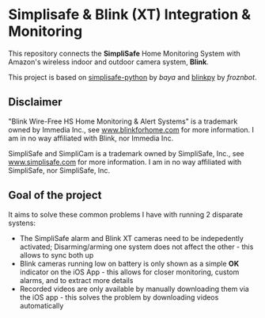 # Simplisafe & Blink (XT) Integration & Monitoring
This repository connects the **SimpliSafe** Home Monitoring System with Amazon's wireless indoor and outdoor camera system, **Blink**.

This project is based on [simplisafe-python](https://github.com/bachya/simplisafe-python) by *baya* and [blinkpy](https://github.com/fronzbot/blinkpy) by *froznbot*.

## Disclaimer
"Blink Wire-Free HS Home Monitoring & Alert Systems" is a trademark owned by Immedia Inc., see www.blinkforhome.com for more information. I am in no way affiliated with Blink, nor Immedia Inc.

SimpliSafe and SimpliCam is a trademark owned by SimpliSafe, Inc., see www.simplisafe.com for more information. I am in no way affiliated with SimpliSafe, nor  SimpliSafe, Inc.

## Goal of the project
It aims to solve these common problems I have with running 2 disparate systens:
* The SimpliSafe alarm and Blink XT cameras need to be indepedently activated; Disarming/arming one system does not affect the other - this allows to sync both up
* Blink cameras running low on battery is only shown as a simple **OK** indicator on the iOS App - this allows for closer monitoring, custom alarms, and to extract more details
* Recorded videos are only available by manually downloading them via the iOS app - this solves the problem by downloading videos automatically

